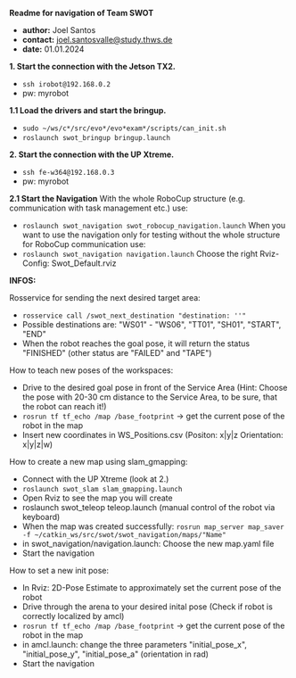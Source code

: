 **Readme for navigation of Team SWOT**

- **author:** Joel Santos
- **contact:** joel.santosvalle@study.thws.de
- **date:** 01.01.2024

**1. Start the connection with the Jetson TX2.**
  - `ssh irobot@192.168.0.2`
  - pw: myrobot 

**1.1 Load the drivers and start the bringup.**
  - `sudo ~/ws/c*/src/evo*/evo*exam*/scripts/can_init.sh`
  - `roslaunch swot_bringup bringup.launch`

**2. Start the connection with the UP Xtreme.**
  - `ssh fe-w364@192.168.0.3`
  - pw: myrobot 

**2.1 Start the Navigation** 
With the whole RoboCup structure (e.g. communication with task management etc.) use:
  - `roslaunch swot_navigation swot_robocup_navigation.launch`
When you want to use the navigation only for testing without the whole structure for RoboCup communication use:
  - `roslaunch swot_navigation navigation.launch`
Choose the right Rviz-Config: Swot_Default.rviz


**INFOS:**

Rosservice for sending the next desired target area:
  - `rosservice call /swot_next_destination "destination: ''"`
  - Possible destinations are: "WS01" - "WS06", "TT01", "SH01", "START", "END"
  - When the robot reaches the goal pose, it will return the status "FINISHED" (other status are "FAILED" and "TAPE")

How to teach new poses of the workspaces:
  - Drive to the desired goal pose in front of the Service Area 
  (Hint: Choose the pose with 20-30 cm distance to the Service Area, to be sure, that the robot can reach it!)
  - `rosrun tf tf_echo /map /base_footprint` -> get the current pose of the robot in the map
  - Insert new coordinates in WS_Positions.csv (Positon: x|y|z Orientation: x|y|z|w)


How to create a new map using slam_gmapping:
  - Connect with the UP Xtreme (look at 2.)
  - `roslaunch swot_slam slam_gmapping.launch`
  - Open Rviz to see the map you will create
  - roslaunch swot_teleop teleop.launch (manual control of the robot via keyboard)
  - When the map was created successfully: `rosrun map_server map_saver -f ~/catkin_ws/src/swot/swot_navigation/maps/"Name"`
  - in swot_navigation/navigation.launch: Choose the new map.yaml file
  - Start the navigation


How to set a new init pose:
  - In Rviz: 2D-Pose Estimate to approximately set the current pose of the robot
  - Drive through the arena to your desired inital pose (Check if robot is correctly localized by amcl)
  - `rosrun tf tf_echo /map /base_footprint` -> get the current pose of the robot in the map
  - in amcl.launch: change the three parameters "initial_pose_x", "initial_pose_y", "initial_pose_a" (orientation in rad)
  - Start the navigation
